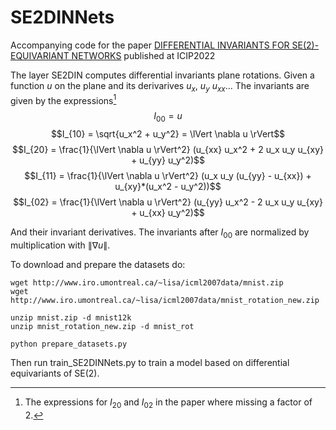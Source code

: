 # SE2DINNets
Accompanying code for the paper [DIFFERENTIAL INVARIANTS FOR SE(2)-EQUIVARIANT NETWORKS](https://hal.science/hal-03703287v1/) published at ICIP2022

The layer SE2DIN computes differential invariants plane rotations. Given a function $u$ on the plane and its derivarives $u_x$, $u_y$ $u_{xx}$...
The invariants are given by the expressions[^1]
$$I_{00} = u$$
$$I_{10} = \sqrt{u_x^2 + u_y^2} = \lVert \nabla u \rVert$$
$$I_{20} = \frac{1}{\lVert \nabla u \rVert^2} (u_{xx} u_x^2 + 2 u_x u_y u_{xy} + u_{yy} u_y^2)$$
$$I_{11} = \frac{1}{\lVert \nabla u \rVert^2} (u_x u_y (u_{yy} - u_{xx}) + u_{xy}*(u_x^2 - u_y^2))$$
$$I_{02} = \frac{1}{\lVert \nabla u \rVert^2} (u_{yy} u_x^2 - 2 u_x u_y u_{xy} + u_{xx} u_y^2)$$

And their invariant derivatives. The invariants after $I_{00}$ are normalized by multiplication with $\lVert \nabla u \rVert$.

[^1]: The expressions for $I_{20}$ and $I_{02}$ in the paper where missing a factor of $2$.

To download and prepare the datasets do:



```
wget http://www.iro.umontreal.ca/~lisa/icml2007data/mnist.zip
wget http://www.iro.umontreal.ca/~lisa/icml2007data/mnist_rotation_new.zip

unzip mnist.zip -d mnist12k
unzip mnist_rotation_new.zip -d mnist_rot

python prepare_datasets.py
```

Then run train_SE2DINNets.py to train a model based on differential equivariants of SE(2).
